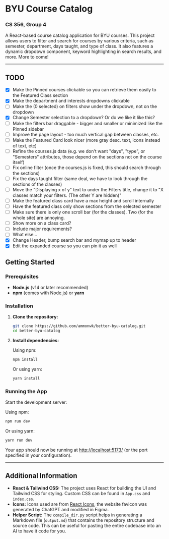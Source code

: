 # BYU Course Catalog

### CS 356, Group 4

A React-based course catalog application for BYU courses. This project allows users to filter and search for courses by various criteria, such as semester, department, days taught, and type of class. It also features a dynamic dropdown component, keyword highlighting in search results, and more. More to come!

---

## TODO

- [X] Make the Pinned courses clickable so you can retrieve them easily to the Featured Class section
- [X] Make the department and interests dropdowns clickable
- [ ] Make the (0 selected) on filters show under the dropdown, not on the dropdown
- [X] Change Semester selection to a dropdown? Or do we like it like this?
- [ ] Make the filters bar draggable - bigger and smaller or minimized like the Pinned sidebar
- [ ] Improve the page layout - too much vertical gap between classes, etc.
- [ ] Make the Featured Card look nicer (more gray desc. text, icons instead of text, etc)
- [ ] Refine the courses.js data (e.g. we don't want "days", "type", or "Semesters" attributes, those depend on the sections not on the course itself) 
- [ ] Fix online filter (once the courses.js is fixed, this should search through the sections)
- [ ] Fix the days taught filter (same deal, we have to look through the sections of the classes)
- [ ] Move the "Displaying x of y" text to under the Filters title, change it to "X classes match your filters. (The other Y are hidden)"
- [ ] Make the featured class card have a max height and scroll internally
- [ ] Have the featured class only show sections from the selected semester
- [ ] Make sure there is only one scroll bar (for the classes). Two (for the whole site) are annoying.
- [ ] Show more on a class card?
- [ ] Include major requirements?
- [ ] What else...
- [X] Change Header, bump search bar and mymap up to header
- [X] Edit the expanded course so you can pin it as well

## Getting Started

### Prerequisites

- **Node.js** (v14 or later recommended)
- **npm** (comes with Node.js) or **yarn**

### Installation

1. **Clone the repository:**

   ```bash
   git clone https://github.com/ammonwk/better-byu-catalog.git
   cd better-byu-catalog
   ```

2. **Install dependencies:**

   Using npm:
   ```bash
   npm install
   ```
   Or using yarn:
   ```bash
   yarn install
   ```

### Running the App

Start the development server:

Using npm:
```bash
npm run dev
```
Or using yarn:
```bash
yarn run dev
```

Your app should now be running at [http://localhost:5173/](http://localhost:5173/) (or the port specified in your configuration).

---

## Additional Information

- **React & Tailwind CSS:** The project uses React for building the UI and Tailwind CSS for styling. Custom CSS can be found in `App.css` and `index.css`.
- **Icons:** Icons used are from [React Icons](https://react-icons.github.io/react-icons/), the website favicon was generated by ChatGPT and modified in Figma.
- **Helper Script:** The `compile_dir.py` script helps in generating a Markdown file (`output.md`) that contains the repository structure and source code. This can be useful for pasting the entire codebase into an AI to have it code for you.
